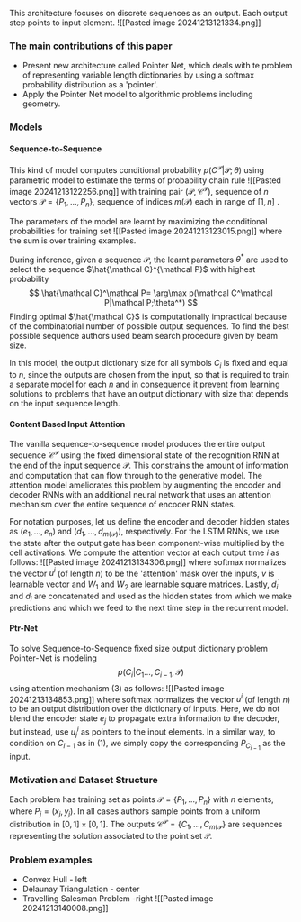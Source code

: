 This architecture focuses on discrete sequences as an output. Each output step points to input element. 
![[Pasted image 20241213121334.png]]

### The main contributions of this paper
- Present new architecture called Pointer Net, which deals with te problem of representing variable length dictionaries by using a softmax probability distribution as a 'pointer'.
- Apply the Pointer Net model to algorithmic problems including geometry.

### Models
#### Sequence-to-Sequence
This kind of model computes conditional probability $p(C^{\mathcal{P}}|\mathcal P; \theta)$ using parametric model to estimate the terms of probability chain rule
![[Pasted image 20241213122256.png]]
with training pair $(\mathcal P, \mathcal C^{\mathcal P})$, sequence of $n$ vectors $\mathcal P=\{P_1, \dots,P_n\}$, sequence of indices $m(\mathcal P)$ each in range of $[1, n]$ .

The parameters of the model are learnt by maximizing the conditional probabilities for training set 
![[Pasted image 20241213123015.png]]
where the sum is over training examples.

During inference, given a sequence $\mathcal P$, the learnt parameters $\theta^{*}$  are used to select the sequence $\hat{\mathcal C}^{\mathcal P}$ with highest probability 
$$
\hat{\mathcal C}^\mathcal P=
\arg\max p(\mathcal C^\mathcal P|\mathcal P;\theta^*)
$$
Finding optimal $\hat{\mathcal C}$ is computationally impractical because of the combinatorial number of possible output sequences. To find the best possible sequence authors used beam search procedure given by beam size.

In this model, the output dictionary size for all symbols $C_i$ is fixed and equal to $n$, since the outputs are chosen from the input, so that is required to train a separate model for each $n$ and in consequence it prevent from learning solutions to problems that have an output dictionary with size that depends on the input sequence length. 

#### Content Based Input Attention
The vanilla sequence-to-sequence model produces the entire output sequence $\mathcal C^{\mathcal P}$ using the fixed dimensional state of the recognition RNN at the end of the input sequence $\mathcal P$. This constrains the amount of information and computation that can flow through to the generative model.
The attention model ameliorates this problem by augmenting the encoder and decoder RNNs with an additional neural network that uses an attention mechanism over the entire sequence of encoder RNN states.

For notation purposes, let us define the encoder and decoder hidden states as $(e_1,\dots , e_n)$ and $(d_1, \dots, d_{m(\mathcal P)})$, respectively. For the LSTM RNNs, we use the state after the output gate has been component-wise multiplied by the cell activations.
We compute the attention vector at each output time $i$ as follows: 
![[Pasted image 20241213134306.png]]
where softmax normalizes the vector $u^i$ (of length $n$) to be the 'attention' mask over the inputs, $v$ is learnable vector and $W_1$ and $W_2$ are learnable square matrices.
Lastly, $d^′_i$ and $d_i$ are concatenated and used as the hidden states from which we make predictions and which we feed to the next time step in the recurrent model.

#### Ptr-Net
To solve Sequence-to-Sequence fixed size output dictionary problem Pointer-Net is modeling 
$$
p(C_i|C_1\dots,C_{i-1},\mathcal P)
$$
using attention mechanism (3) as follows:
![[Pasted image 20241213134853.png]]
where softmax normalizes the vector $u^i$ (of length $n$) to be an output distribution over the dictionary of inputs.
Here, we do not blend the encoder state $e_j$ to propagate extra information to the decoder, but instead, use $u^i_j$ as pointers to the input elements.
In a similar way, to condition on $C_{i−1}$ as in (1), we simply copy the corresponding $P_{C_{i−1}}$ as the input. 

### Motivation and Dataset Structure
Each problem has training set as points $\mathcal P = \{P_1,\dots,P_n\}$ with $n$ elements, where $P_j = (x_j, y_j)$.
In all cases authors sample points from a uniform distribution in $[0,1]\times[0,1]$.
The outputs $\mathcal C^{\mathcal P}=\{C_1,\dots,C_{m(\mathcal P}\}$ are sequences representing the solution associated to the point set $\mathcal P$. 

### Problem examples
- Convex Hull                                      - left
- Delaunay Triangulation                  - center
- Travelling Salesman Problem       -right
![[Pasted image 20241213140008.png]]


